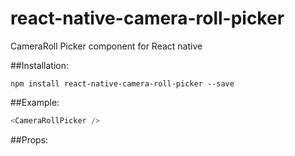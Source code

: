 # react-native-camera-roll-picker
CameraRoll Picker component for React native

##Installation:
```
npm install react-native-camera-roll-picker --save
```

##Example:
```js
<CameraRollPicker />
```

##Props:
